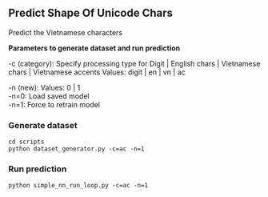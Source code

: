## Predict Shape Of Unicode Chars

Predict the Vietnamese characters


**Parameters to generate dataset and run prediction**

-c (category): Specify processing type for Digit | English chars | Vietnamese chars | Vietnamese accents
Values: digit | en | vn | ac


-n (new):
Values: 0 | 1  
-n=0: Load saved model  
-n=1: Force to retrain model


### Generate dataset

```
cd scripts
python dataset_generator.py -c=ac -n=1
```


### Run prediction

```
python simple_nn_run_loop.py -c=ac -n=1
```

